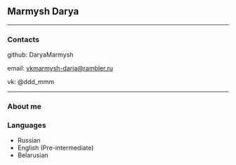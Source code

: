 ## Marmysh Darya
--------
### Contacts

github: DaryaMarmysh 

email: vkmarmysh-darja@rambler.ru

vk: @ddd_mmm

---
### About me

### Languages
* Russian
* English (Pre-intermediate)
* Belarusian
